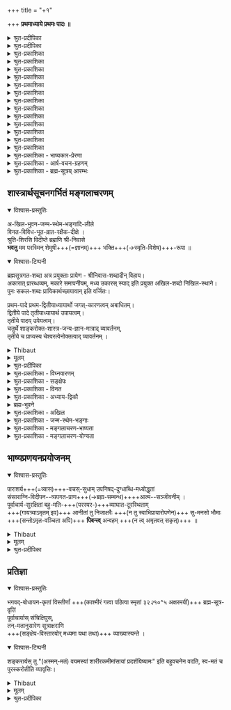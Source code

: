 +++
title = "+१"

+++
**प्रथमाध्याये प्रथमः पादः ॥**

<details><summary>श्रुत-प्रदीपिका</summary>

वरदं द्विरदाद्रिशेखरं  
कमलाया दयितं दयानिधिम् ।  
सकलार्थिजनार्थितप्रदं  
प्रणमामि प्रणतार्तिहारिणम् ॥
</details>

<details><summary>श्रुत-प्रदीपिका</summary>

वेदान्त-सूत्र-भाष्यार्थम्  
आचार्योपासनाच् छृतम् ।  
तद्-गिरा दीपिकेवाहं  
दर्शयिष्ये यथामति ॥
</details>

<details><summary>श्रुत-प्रकाशिका</summary>

वरदं द्विरदाद्राशं  
श्री-निधिं करुणानिधिम् ।  
शरण्यं **शरणं यामि**  
प्रणतार्त्तिहरं हरिम् ॥ 1 ॥

<details><summary>वीरराघवः</summary>

श्रीः  
वात्स्य-वीरराघवाचार्यकृता सुदर्शनसेवा॥ 

श्रीभाष्यकार-वेदान्त-  
देशिकाद्य्-उज्ज्वलां भजे ।  
गुरुपङ्क्तिं रमेशाद्यां  
रङ्ग-रामानुजान्तिमाम् ॥  

अद्भुतज्ञानविख्यात-  
वरदार्य-दया-वशम् ।  
व्यासं सुदर्शनार्यं तं  
सुदर्शन-समं श्रये ॥ 

1 वरदमिति ।  
वरदं द्विरदाद्रीशं श्रीनिधिं करुणानिधिं प्रणतार्तिहरम्  
इति तत्रत्य-पञ्च-बेर-विवक्षयेति संप्रदायविदः ।  
वरदम् इति स्वाचार्योऽप्य् अनु-संधीयते ।  
द्विरदाद्रि-शिखर एव वेदान्त-प्रवचनं तत्-कृतं स्व-श्रुतञ्चेति ज्ञापनाय  
द्विरदाद्रीशम् इत्यपि तद्विशेषणम् ।  
अत एव स्वश्रीरङ्गनाथापेक्षयाऽप्यस्य प्रथमनिर्देशः । 
</details>

</details>



<details><summary>श्रुत-प्रकाशिका</summary>

बहिरर् अन्तस् तमश्-छेदि  
ज्योतिर् **वन्दे** सुदर्शनम् ।  
येनाव्याहत-सङ्कल्पं  
वस्तु लक्ष्मीधरं विदुः ॥ 2 ॥
</details>

<details><summary>श्रुत-प्रकाशिका</summary>

सम्यङ् न्याय-कलापेन  
महता भारतेन च ।  
**उपबृंहित**-वेदाय  
**नमो** व्यासाय विष्णवे ॥ 3 ॥
</details>


<details><summary>श्रुत-प्रकाशिका</summary>

तस्मै रामानुजार्याय  
नमः परमयोगिने ।  
यः श्रुति-स्मृति-सूत्राणाम्  
अन्तर् ज्वरम् **अशीशमत्** ॥ 4 ॥
</details>

<details><summary>श्रुत-प्रकाशिका</summary>

**वन्दे** ऽहं वरदार्यं तं  
वत्साभिजन-भूषणम् ।  
भाष्यामृत-**प्रदानाद्** यः  
**सञ्जीवयति** मामपि ॥ 5 ॥
</details>

<details><summary>श्रुत-प्रकाशिका</summary>

**प्रपद्ये** प्रणवाकारं  
भाष्यं रङ्गम् इवापरम् ।  
परस्य ब्रह्मणो यत्र  
शेषित्वं स्फुटम् **ईक्ष्यते** ॥ 6 ॥+++(5)+++

<details><summary>वीरराघवः</summary>

2 प्रणवाकारमिति ।  
रङ्ग-विमानस्य प्रणवाकारत्वं प्रसिद्धम् ।  
तत्र शेषित्वं - शेष-शायित्वम् ईक्ष्यते ।  
श्रीभाष्य अकारोपक्रमात मकारेणोपसंहारात्  
प्रथमाध्याय-चतुर्थ-पादारम्भ-गत--उ-कार-मध्यमत्वाच् च **प्रणवाकारम्** ।  
प्रणव इवात्र जीव-परयोः शेष-शेषि-भावः  
नारायणे सर्व-शेषित्वं स्फुटमीक्ष्यते । 
</details>

</details>

<details><summary>श्रुत-प्रकाशिका</summary>

श्रुत्यन्तेषु **श्रुतं** भाष्ये  
**मतं ध्यातं** हृदम्-बुजे ।  
लक्ष्मीपतिं **प्रपद्ये** ऽहं  
दृष्टं श्रीरङ्गधामनि ॥ 7 ॥
</details>

<details><summary>श्रुत-प्रकाशिका</summary>

प्रमाणं च प्रमेयं च  
प्रमातारश् च सात्त्विकाः ।  
**जयन्तु** क्षपितारिष्टं  
सह सर्वत्र सर्वदा ॥ 8 ॥
</details>

<details><summary>श्रुत-प्रकाशिका</summary>

अ-विस्तृताः सु-गम्भीरा  
रामानुज-मुनेर् गिरः ।  
**दर्शयन्तु** प्रसादेन  
स्वं भावम् अखिलं दृढम् ॥ 9 ॥
</details>

<details><summary>श्रुत-प्रकाशिका</summary>

श्रीरङ्गेशाज्ञया लब्ध-  
व्यास-सञ्ज्ञं सुदर्शनम् ।  
वाचो विजयिनः+++(=वाग्विजय-भट्टस्य)+++ पुत्रं  
भाष्य-भक्तिर् **अचूचुदत्** ॥ 10 ॥

<details><summary>वीरराघवः</summary>

3 महाचार्यवंश्यकृते श्रीवेदान्त-देशिक-वैभव-प्रकाशिका-विशेषे,  
श्रीरामप्-पिल्लै इत्याह्वय-वेदव्यासभट्ट-पौत्रः  
'नावाल्वेनान्' इत्य्-आह्वयस्य पुत्रः  
श्रीसुदर्शनाचार्यः  
श्रीमद्-वात्स्य-वरदाचार्य-शिष्येष्व् अन्यतम इत्युक्तम् । 
</details>

</details>

<details><summary>श्रुत-प्रकाशिका</summary>

गुरुभ्योऽर्थः **श्रुतः**, शब्दैस्  
तत्-प्रयुक्तैश् च **योजितः** ।  
सौकर्याय **बभुत्सूनां**  
**सङ्कलय्य प्रकाश्यते** ॥ 11 ॥

<details><summary>वीरराघवः</summary>

1 योजित इति । अस्मद्व्याख्यया प्रतिपाद्यमानः गुरुभ्यः श्रुतोऽर्थः उपदेशकाले तैरिवेहापि तत्प्रयुक्तशब्दयोगं लम्भितः । तच्छब्दानामपि यथार्ह स्ववाक्ये घटनं क्रियत इति यावत् । संकलय्येति । अनेकाध्यापनाऽऽवृत्त्यवसरेषु प्रोक्ता अर्था विभिन्नाः यथाई पौर्वापर्यकल्पनयाऽत्र समाहियन्त इत्युक्तं भवति । 
</details>


</details>

<details><summary>श्रुत-प्रकाशिका</summary>

कः कृत्स्नं **वेत्ति** भाष्यार्थं  
श्रुतांश-स्थितये कृतिः ।  
आढ्यैः काकणिकेवैषा  
**नोपेक्ष्या** भाष्य-वित्तमैः ॥12 ॥ +++(4)+++
</details>

<details><summary>श्रुत-प्रकाशिका</summary>

भाष्यं चेद् **व्यवृणोत्** स्वयं यति-पतिर्, व्याख्यान-वाचां तथा  
गाम्भीर्याद् **अनवस्थितिर्** मित-मतिर् दूरे जनस् तद्-गिराम् ।  
**प्रष्टव्यः** कथम् ईश्वरः स हि न नः प्रत्यक्ष-रूपो दृशां  
तद् भाष्यं स च भाष्य-कृत् स च हरिः सम्यक् **प्रसीदन्तु** नः ॥ 13 ॥
</details>

<details><summary>श्रुत-प्रकाशिका - भाष्यकार-प्रेरणा</summary>

सर्वेषां पुरुषाणां प्रमाणाधीन-प्रमेय-निश्चयानाम्  
उपादित्सित-जिहासितेष्टानिष्ट--तत्-साधनानाम्  

अ-लौकिक-पुरुषार्थे तत्-साधन-रूपे च वस्तुनि शब्दैक-समधिगम्ये,  

तत्राप्य् अ-पुरुष-शेमुषी-दोष-मषी-मालिन्यस्य वेदाख्याक्षर-राशेर् एव  
प्रधानतः प्रमाणतया आश्रयणीयत्वे सिद्धे,  

तत्र च पशु-पुत्र-वृष्ट्य्-अन्न-स्वर्गाद्य्-ऐहिकामुष्मिकार्वाचीन-फल--तत्-साधन-परे ऽवगते पूर्वभागे +++(सति)+++,  
परम-पुरुषार्थावबोधके च तद्-उपरिभागे, 

पूर्वाचार्याभिमत-मुक्ति-घण्टा-पथ-कण्टकायमान-  
विविध--कु-दृष्टि-जन--दुर्-वचन--**शतोपप्लुते**,  
तद्-उपदर्शित--कु-पथ-प्रवृर्त्तिनि जगति च **मोमुह्यमाने**,  

<details><summary>वीरराघवः</summary>

2 कुपथेति । नात्र पथिन्शब्दः; कापथेत्यापातात् । किंतु पथशब्द एवाकारान्त इति भावप्रकाशिका । कुशब्दो भूमिवाची सन् अधोलोकपरो वा । अतः कुपथः अधोगतिः । पाठान्तरं मृग्यम् 
</details>


तद्-उज्जिजीवयिषया सद्--अ-सद्-विवेचन-चतुर-पूर्वाचार्यपरिचितं  
प्राचीनम् एव समीचीनम् अध्वानं **निष्कण्टकी कृत्य**  
परम-पुरुषार्थाभ्यर्थि-जन-सार्थं **कृतार्थयितुं**  

भव-भयाभितप्त-जन--भाग-धेय--वैभव-भावितावतरणेन  
परम-कारुणिकेन भगवता भाष्य-कारेण  
शारीरक-शास्त्रं **व्याचिख्यासितम्** । 

<details><summary>वीरराघवः</summary>

3 भाष्यकारेणेति भाविनीं वृत्तिमाश्रित्य ; व्याख्याकारकाले तत्त्वस्य सिद्धत्वाद्वा । भगवद्रामानुजमुनिनेति यावत् । 
</details>

</details>


<details><summary>श्रुत-प्रकाशिका - आर्ष-वचन-ग्रहणम्</summary>

परम-र्षि-प्रणीतानि व्याख्येयानि,  
तेषां च महर्षि-प्रणीतानि व्याख्यानानि च **सन्ति** चेत्  
तान्य् **एवानुरोद्धव्यानि** ।  
न ह्य् अन्-ऋषेः सूक्ष्म-दर्शित्वम्,  
ऋषेर् अभिप्रायम् ऋषिरेव स्वतो **वेदितुम् अर्हति**  
न तु जडमतिर् इतरो जनः । 

ऋषि-वचसाम् एवाभिन्न-वक्तृकाणां मिथो **विरोधे**  
पूर्व-पक्षाभिप्राय--वैभव-वादादिभिर् **अविरोधो नेयः** ।  
भिन्न-वक्तृकाणां तु विरोधे दुष्-परिहरे  
"युक्ति-युक्तं ग्राह्यम्" इति न दोषः ।  

ये पुनः **सन्त्य्** अपि  
तान्य् **अनादृत्य**  
व्याख्येयान्तराणि व्याख्यानान्तराणि च तद्-विरुद्धानि रुचयन्ति  
तेषाम् आग्रह-गृहीत-हृदयत्वे पण्डित-मानित्वे पाण्डित्य-ख्यापन-परत्वे च  
तत्-प्रवृत्तिर् एव प्रमाणम् ।  

इतरेषां च व्याख्यातॄणाम् आर्ष-व्याख्यानातिलङ्घित्वम्  

> "उपासात्रैविध्यात्"  
'सर्वत्र प्रसिद्धोपदेशात्'  
"भूमासम्प्रसादादध्युपदेशात्'  
"दहर उत्तरेभ्यः' 

इत्य्-आदिषु स्पष्टतरम्।  
इह तु वृत्त्यनुसारः प्रतिज्ञातः । 

न च "तत्प्रतिज्ञानम् अ-हृदयम्" इति शङ्कनीयम्;  
दुष्-परिहर-बाधकानुपलम्भात् ।  
</details>


<details><summary>श्रुत-प्रकाशिका - ब्रह्म-सूत्रय् आरम्भः</summary>

यद्य् अपि कर्म-मीमांसायां च  
क्वचित् क्वचिद् अर्वाचीन-व्याख्यातृभिर् **आकुलत्वम् आपादितम्**,  
तथापि तत्र प्रयोग-मार्गे **स्खलनाभावाद्**  
अनुष्ठान-मात्राधीनायाः स्वर्गादि-फल-सिद्धेर्  
देवता--स्व-रूप--तद्-याथात्म्य--सत्-कार्य-वादादि-ज्ञान-**नैरपेक्ष्यम्**,  

परम-पुरुषार्थस्य ज्ञानैकसाध्यतया  
ज्ञान-मार्ग-स्खलनस्याऽऽत्महानि-फलकत्वेन   
तद्-विपरीत-ज्ञानानाम् अवश्य-**परिहर्तव्यत्वम्**,  

उत्तर-भागे च तत्-तद्-अर्थौपयिकतया प्रसक्तानां  
पूर्व-भागार्थानां **शिक्षणीयत्वम्**,  

प्रदर्शितयैव दिशा  
अन्-उक्तानाम् अपि शिक्षणीयार्थान्तराणां सु-कर-**निर्वाहत्वं चाभिप्रेत्य**  

ब्रह्म-सूत्राण्य् एव  
भगवान् भाष्य-कारः **प्रारभते विवरीतुम्** ॥ 
</details>


## शास्त्रार्थसूचनगर्भितं मङ्गलाचरणम्


<details open><summary>विश्वास-प्रस्तुतिः</summary>

अ-खिल-भुवन-जन्म-स्थेम-भङ्गादि-लीले  
विनत-विविध-भूत-व्रात-रक्षैक-दीक्षे ।  
श्रुति-शिरसि विदीप्ते ब्रह्मणि श्री-निवासे  
**भवतु** मम परस्मिन् शेमुषी+++(=ज्ञानम्)+++ भक्ति+++(→स्मृति-विशेष)+++-रूपा ॥
</details>

<details open><summary>विश्वास-टिप्पनी</summary>

ब्रह्मसूत्रगत-शब्दा अत्र प्रयुक्ताः प्रायेण - श्रीनिवास-शब्दादीन् विहाय।  
अकारात् प्रारब्धव्यम्, मकारे समापनीयम्, मध्य उकारस् स्याद् इति प्रयुक्त अखिल-शब्दो निखिल-स्थाने।  
पुनः सकल-शब्दः प्रायिकार्थच्छायावान् इति वर्जितः। 


प्रथम-पादे प्रथम-द्वितीयाध्यायार्थो  जगत्-कारणत्वम् अबाधितम्।  
द्वितीये पादे तृतीयाध्यायार्थ उपायत्वम्।  
तृतीये पादय् उपेयत्वम्।  
चतुर्थे शाङ्करोक्त-शास्त्र-जन्य-ज्ञान-मात्राद् व्यावर्तनम्,  
तृतीये च प्राप्यस्य चेश्वरत्वेनोक्तत्वाद् व्यावर्तनम् ।  
</details>


<details><summary>Thibaut</summary>

MAY my mind be filled with devotion towards the highest Brahman, the abode of Lakshmi who is luminously revealed in the Upanishads; who in sport produces, sustains, and reabsorbs the entire Universe; whose only aim is to foster the manifold classes of beings that humbly worship him.
</details>


<details><summary>मूलम्</summary>

अखिलभुवनजन्मस्थेमभङ्गादिलीले  
विनतविविधभूतव्रातरक्षैकदीक्षे ।  
श्रुतिशिरसि विदीप्ते ब्रह्मणि श्रीनिवासे  
भवतु मम परस्मिन् शेमुषी भक्तिरूपा ॥
</details>

<details><summary>श्रुत-प्रदीपिका</summary>

प्रारिप्सितप्रबन्धस्याविघ्नपरिसमाप्तिप्रचयगमनार्थमिष्टदेवतोपासनलक्षणमङ्गलं श्रुत्याकुर्वन्नर्थं प्रतिपाद्यं संक्षेपतः श्रोतृबुद्धिसमवधानाय दर्शयति - अखिलेति । प्रथमेन पादेन प्रथमद्विकार्थसंक्षेपः, द्वितीयेन तूत्तरस्य । भवतीति भुवनं कार्यजातम् । कतिपयकारणचतुर्मुखादिव्यावृत्त्यर्थम् अखिल शब्दः । प्रायिकत्वनिवृत्त्यर्थं सकलेत्य नुक्तिः । अज्ञातं नास्ति इतिवदखिलेति व्यतिरेकोक्तिः । अकारोपक्रमत्वसिद्धये निखिलेत्यनुक्तिः । तस्य भगवद्वाचकत्वशक्तियोगात्तदविवक्षायामपि माङ्गलिकत्वमकारस्य । नञो मङ्गलेतरत्वं निषेध्यविशेषापेक्षया, न स्वतः । अत्र तु वैकल्यनिषेधेन पौष्कल्यपरत्वात् माङ्गलिकत्वमेव । जन्म त्रिविधम् । स्थेमा - अन्तर्यामिविष्ण्ववतारादिमुखेनैव करणीया विविधा स्थितिः । भङ्गः - नित्यनैमित्तिकप्राकृतरूपः । मोक्षस्य लयान्तर्भावेऽपि शास्त्रस्य प्रधानप्रयोजनतया विषयवत् पृथगेव वक्तव्यत्वादनेकार्थसाधारणेन शब्देन तमन्तर्भावयितुमयुक्तम् । अतो हि पूर्वाचार्याः पृथगूचुः - जगज्जन्मस्थितिध्वंसमहानन्दैकहेतवे जगदुद्भवस्थितिप्रणाश- संसारविमोचनादयः इति । आदि शब्देनानुप्रवेशनियमनधारणादि गृह्यते ; प्रदेशान्तरे जगदुत्पत्तिस्थितिसंहारान्तः प्रवेशनियमनादिलीलम् इति स्वेनैव कण्ठरवेणोक्तार्थस्वीकारस्यैवोचितत्वात् । अप्रमेयोऽनियोज्यश्च इत्याद्युक्तप्रकारेण सापेक्षत्वादिव्युदासाय लीला शब्दः । जनयितृत्वाद्यनुक्त्वा जन्माद्युक्तिरुपादानाभिप्राया ; बहु स्यां प्रजायेयेति इति हि श्रुतिः । लीला शब्देन निमित्तत्वं द्योतितम् । अवाप्तसमस्तकामस्य व्यापारानुपपतिं्त परिहरतानेन लीलाशब्देन द्वितीयलक्षणार्थश्च सूचितः । अथ द्वितीयद्विकार्थं संक्षिपति - विनतेति । विनतरक्षाप दाभ्यां तृतीयचतुर्थलक्षणार्थौ सूचितौ । विशेषेण नताः प्रह्वीभूताः उपासकाः ; तद्वैविध्यं तदुपर्यपि बादरायणः संभवात् इत्यादिवक्ष्यमाणप्रकारेण । भूताः ; भगवज्ज्ञानेन लब्धसत्ताकाः इति भावः ; अस्ति ब्रह्मेति चेद्वेद, सन्तमेनं ततो विदुरिति इति श्रुतेः । विनतभूतसंबन्धी व्रातो विनतभूतव्रातः । व्रात शब्देन आस्फोटयन्ति पितरः पशुर्मनुष्यः पक्षी वा इत्याद्यर्थोऽभिप्रेतः । रक्षा इष्टप्रापणानिष्टनिवारणलक्षणा । एक शब्दः प्राधान्यपरः अप्यहं जीवितं जह्याम् काममात्मानं भार्यांपुत्रं वोपरुन्ध्यान्न त्वेव दासकर्मकरम् इति ह्युक्तम् । सा प्रधाना दीक्षा यस्य तत्तथोक्तम् । दीक्षा- शब्देनावर्जनीयत्वं गर्भितम्; एतद्व्रतं मम इति हि तदुक्तिः ।

अथ शास्त्रोपोद्धातचतुःसूत्र्यर्थमाह - श्रुतीति । ब्रह्मणो मानशून्यत्वान्यमानकत्वव्युदासेन शास्त्रारम्भणीयता हि तदर्थः । श्रुति शब्दः प्रमाणवैलक्षण्यं द्योतयति ; श्रूयते नित्यमिति हि श्रुतिः । शिरः शब्देनानन्यपरभागोक्तिः । विदीप्तिः विशेषेण दीप्तिः ; अग्न्यादिरूपेणकर्माराध्यताया अपि वेदान्तावगतत्वं ब्रह्मणः स्वतोऽनन्तपुरुषार्थत्वं चाभिप्रेत्य विशेषेण

दीप्तत्वमुक्तम् । ब्रह्मणीति सामान्यशब्दः । श्रीनिवास इति विशेषशब्दः । अत्र छागो वा मन्त्रवर्णात् इति न्यायोऽभिप्रेतः । श्रीनिवास शब्देन रूढितोऽवयवतश्च त्रिमूर्त्यैक्यसाम्योत्तीर्णत्वादिव्युदासो नित्यविभूतियोगश्च फलितः । परस्मिन्निति परमतः सेतून्मान इत्यत्र निर्णीतं प्राप्यत्वं विवक्षितम् । अथोपायोपेयात्मके प्रतिपाद्ये विनतपदसूचितमुपायांशं विशिनष्टि - शेमुषी भक्तिरूपेति । अत्रापि छागपशुन्यायोऽभिप्रेतः । पदद्वयेन धीकर्मसमुच्चयवाक्यार्थज्ञानमात्रोपायत्वव्युदासः । स्वनिकर्षाभिप्रायेणाह - ममेति ।

भवतु - फलान्तरादेतद्विषयोपायः स्वादुतम इति भावः ।

एवं परमविषयो दर्शितः । प्रयोजनं चात्रातिसंक्षिप्तम् ।  
अथ स्वग्रन्थस्यावान्तरविषयं स्वव्याख्येयस्य व्याख्येयान्तराद् वैषम्यं च वदन्  
संक्षिप्तं शास्त्रप्रयोजनं च विशदीकुर्वन्  
व्याख्यानान्तरेभ्यः स्वग्रन्थस्य वैलक्षण्यं च दर्शयन्न्  
अर्थात् गुरूपासनरूपं मङ्गलमाचरति - पाराशर्येति ।
</details>


<details><summary>श्रुत-प्रकाशिका - विघ्नवारणम्</summary>

एवं प्रारिप्सितस्य प्रबन्धस्याविध्नपरिसमाप्ति-प्रचय-गमनार्थं  
स्मृत्याचार-सिद्धम् इष्ट-देवतोपासन-रूपं मङ्गलं श्रौतम् आचरति -  
अखिलेत्यादिना श्लोकेन ।

> मङ्गलाचारयुक्तानां  
> नित्यं च प्रयतात्मनाम् ।  
> जपतां जुह्वतां चैव  
> **विनिपातो न विद्यते** ॥

इति हि स्मर्यते ।

<details><summary>वीरराघवः</summary>

1 स्मर्यत इति । मङ्गलाचारपदमविशेषात् आदर्शदर्शनादिनित्यकर्मणः कायिककार्यारम्भकर्तव्यविष्वक्सेनाराधानादेः वाचिकव्यापारात्मकग्रन्थारम्भकर्तव्यवाचिक देवतानमस्क्रियादिमङ्गलस्य च वाचकम् । न तु तत्त्वचिन्तामण्युक्तरीत्या आदर्शदर्शनाथाचारमात्रपरम् ; सर्वस्य प्रामाणिकत्वेनानुषादसंभवादिति भावः । 
</details>

</details>

<details><summary>श्रुत-प्रकाशिका - सङ्क्षेपः</summary>

**आचार्यते** च तत्-तत्-प्रबन्द्धृभिः,  
श्रोतृ-बुद्धि-मनस्-समाधानार्थं शास्त्रार्थ-**सङ्क्षेपश्** चार्थतः क्रियते ।  
यथा चोदनासूत्रेण धर्म-स्वरूपं प्रमाणञ् च श्रुत्य्-अर्थाभ्यां निरूपितम् ।  
प्रसिद्धं हि श्रोतुः प्रतिपत्ति-सौकर्याय  
वक्तुर् अर्थ-प्रतिपादनस्य सङ्क्षेप-पूर्वकत्वम् ।

> इष्टं हि विदुषां लोके  
> समास-व्यास-धारणम्  

इति "शास्त्रार्थ-सङ्क्षेपेण वस्तुनिर्देशो भवत्व्"  
इत्य्-आशीर्वादश् च कृतौ भवतः ।
</details>

<details><summary>श्रुत-प्रकाशिका - विनत</summary>

"विनतेति' "भक्तिरूपे'ति च ब्रह्मणि प्रह्वीभावावगमात्  
प्रणतिर् अपि फलिता ।  
णमु प्रह्वत्वे इति हि धातुः ।  
एवं त्रिविधं मङ्गलमाचरितं भवति ।
</details>

<details><summary>श्रुत-प्रकाशिका - अध्याय-द्विकौ</summary>

श्लोकस्य प्रथमपादेन पूर्वस्याध्यायद्विकस्यार्थः सङ्क्षिप्तः । द्वितीयेन तूत्तरद्विकस्य ।  
कर्ममीमांसायां प्रतिपाद्य-भेदेन षट्क-भेदवद्  
अत्रापि विषय-विषयि-रूप-प्रतिपाद्य-भेदेन द्विक-भेदः ।  
शास्त्र-प्रतिपाद्यम् उपायोपेयात्मकम् सिद्धोपाय उपेयञ्च ब्रह्म ।  
साध्योपायो भक्तिः ।
</details>

<details><summary>ब्रह्म-भुवने</summary>

तत्र सप्तम्य्-अन्तैः पदैः  
सिद्धोपाय-रूपम् उपेयञ् च ब्रह्मोच्यते ।  

भवतीति भुवनं कार्य-वर्गः ।  
रूढि-शक्त्या तत्-कारणस्य कुलालादितो व्यावृत्तिः ।  
भुवन-शब्दो हि विपुलतर-कार्य-विशेषे रूढः । 
</details>

<details><summary>श्रुत-प्रकाशिका - अखिल</summary>

अखिलशब्देन सर्वदेशसर्वकालवर्तीन्यण्डजातानि विवक्षितानि तेन ब्रह्मादि-व्यावृत्तिः ।  
खिलं नास्तीत्यखिलं  
कार्येषु ब्रह्मणः सृष्ट्य्-आदि-व्यापाराविषय-भूतं  
न किञ्चिद् इत्य् अर्थः ।  
अनया व्यतिरेकोक्त्या प्रायिकत्वनिवृत्तिः ।  
"अज्ञातं नास्ति ते किञ्चिदि'तिवत् ।  
अतः _सकलम्_ इत्य् अन्वयमुखेनानुक्तिः ।

अकारोपक्रमत्वसिद्धये निखिलेत्यनुक्तिः ।  
"अ" इति भगवतो नारायणस्य प्रथमाभिधानं भगवतो वाचकम्,  

> अकारं प्रयुञ्जानेन  
> किन् नाम मङ्गलं न कृतम् 

इति चाभियुक्तैरभ्यधायि ।  
अत्र भगवद्-वाचित्वाविवक्षायाम् अपि  
भगवद्-वाचकत्व-शक्ति-योगाद्  
अ-कारो माङ्गलिकः +++(4)+++  
"अइउण्" इत्यत्राकारवत् । 

<details><summary>वीरराघवः</summary>

1 अ इति भगवत इति वाक्यं भर्तृहरिग्रन्थस्थम् ;  
ग्रन्थश्च महाभाष्यप्रदीपिका ।  
वाक्यमिदं भाष्ये अथशब्दानुशासनमिति अकारम्,  
अइउण् इति अकारनाभिप्रतीत्यपि मन्यन्ते ।  
'अइउण्' इत्यत्राकारवत् इति समनन्तरवाक्यम्  
अत्र टीकायाम् अक्षर-समाम्नाय-अकार-ग्रहण-बाधकमिव । 
</details>


नञो निषेध-वाचित्वेऽपि -  
निषेध्य-वशाच् छुभत्वाशुभत्वे,  
अतो 'निष्-प्रत्यूहम् उपास्मह' इत्य्-आदि-निर्देशस्येव शुभतरत्वं,  
वैकल्य-निषेधेन पौष्कल्य-परत्वात् ।  

+++(बहुत्वस्य भेदगर्भतया)+++ अखिल-शब्देन चिद्-अचिद्-भेदोऽप्य् अभिप्रेतः । 
</details>

<details><summary>श्रुत-प्रकाशिका - जन्म-स्थेम-भङ्गाः</summary>

"जन्म' नित्यनैमित्तिक-प्राकृतरूपं,  

1"स्थेमा' स्थितिः ।  
सा चान्तर्यामि-विष्ण्व्-अवतार-  
लोकपाल-मन्वादि-नृप-  
माता-पित्रादि-मुखेन क्रियमाणा बहुविधाविवक्षिता ।  

"भङ्गः' । नित्य-नैमित्तिक-प्राकृतरूपः+++(=??)+++ ।  
मोक्षस्य लयान्तर्भवे ऽपि  
शास्त्रस्य परमप्रयोजनत्वादत्र स नान्तर्भावितः ।  
अत एवादि-शब्देऽपि नान्तर्भाव्यः ।  
तस्य साधारणतया स्फुट-प्रतिपत्ति-हेतुत्वाभावात् ।  

पृथग् एव हि पूर्वश् च स्पष्टतरं निर्दिष्टो मोक्षः +++(रक्षा-पदेन)+++।  
"जगद्-उद्भव-स्थिति-प्रणाश--संसार-विमोचनादयः' इति ,  
"जगज्-जन्म-स्थिति-ध्वंस--महानन्दैक-हेतव' इति च भगवान् भाष्यकारश्च तथा निर्दिशति ।  
यथा वेदार्थसङ्ग्रहे "उद्भवस्थितिप्रलय--संसार-निवर्त्तनैकहेतुभूत' इति,  
भाष्ये च "निखिलगजद्-उदय-विभव-लय--महानन्दैककारण'मिति।  

'विनते'त्य्-आदि-पदेन स्थेमान्तर्भूत-स्वर्गादि-संसारिक-फल-प्रदत्वस्य पृथग्-उक्तिर् अन्-अपेक्षिता ।  
शास्त्रासाधारणस्य परम-प्रयोजनस्य मोक्षस्यैव हि पृथग्-उक्त्य्-अपेक्षा ।  
</details>



<details><summary>श्रुत-प्रकाशिका - मङ्गलाचरण-भाष्यता</summary>

> ननु, 
> 
>> "सूत्रार्थो वर्ण्यते यत्र  
> वाक्यैः सूत्रानुकारिभिः ।  
> स्वपदानि च वर्ण्यन्ते  
> भाष्यं भाष्यविदो विदुः " 
> 
> इति हि भाष्यलक्षणम् ।  
> 
> अतः सूत्र-व्याख्यान-रूपत्वाभावाद्  
> अखिलेत्यादिकं न भाष्यान्तर्भावि


इति चेन् न –  

सूत्र-तात्पर्यार्थ-परत्वात् भाष्यान्तर्भाव्य् एव ।  
सूत्रतात्पर्यार्थ-परत्वं च श्लोक-व्याख्याने स्पष्टम् ।  

किञ्च मङ्गलाचरणं प्रारिप्सितग्रन्थाविघ्न-परिसमाप्त्याद्य्-अर्थतया  
तद्-उपयोगीति तदन्तर्भाव्य् एव ॥ 

</details>


<details><summary>श्रुत-प्रकाशिका - मङ्गलाचरण-योग्यता</summary>

> शाबर-शाङ्करादि-भाष्येषु नमस्कारादर्शनाद्  
अत्र नमस्कार-कथनम् अयुक्तम् 

इति चेन् न;  

"नमः प्रवरगुणैकास्पदाय"  
इति द्रमिडभाष्ये देवता-गुरु-नमस्-कार श्रवणात् ।  
शाबर-शाङ्करयोस् तु  
ईश्वरानभ्युपगमात् जीव-ब्रह्म-भेदानभ्युपगमाच् च नमस्यानादरः ।  


अत्र तु सिद्धान्तानुरूप्यात्  
नमस्या अत्यन्तोपपन्ना ।  
शाङ्करग्रन्थोपक्रमे च  
व्याख्यातृभिर् नमस्-काराद्य्-अभावात् कु-ग्रन्थत्वम् आशङ्कय,  
युष्मद्-इत्य्-आदि-ग्रन्थेन प्रत्यग्-अर्थानुसन्धानेनार्थान् मङ्गलाचारः कृतः इति परिहृतम् । 
</details>


## भाष्यप्रणयनप्रयोजनम्

<details open><summary>विश्वास-प्रस्तुतिः</summary>

पाराशर्य+++(=व्यास)+++-वचस्-सुधाम् उपनिषद्-दुग्धाब्धि-मध्योद्धृतां  
संसाराग्नि-विदीपन--व्यपगत-प्राण+++(→ब्रह्म-सम्बन्ध)++++आत्म--सञ्जीवनीम् ।  
पूर्वाचार्य-सुरक्षितां बहु-मति-+++(परस्पर-)+++व्याघात-दूरस्थिताम्  
+++(गायत्र्याऽमृतम् इव)+++ आनीतां तु निजाक्षरैः +++(न तु स्वाभिप्रायारोपणेन)+++ सु-मनसो भौमाः +++(सन्तोऽमृत-वञ्चिता अपि)+++ **पिबन्त्व्** अन्वहम् +++(न त्व् अमृतवत् सकृत्)+++ ॥
</details>

<details><summary>Thibaut</summary>

The nectar of the teaching of Parāsara's son (Vyāsa),--which was brought up from the middle of the milk-ocean of the Upanishads--which restores to life the souls whose vital strength had departed owing to the heat of the fire of transmigratory existence--which was well guarded by the teachers of old--which was obscured by the mutual conflict of manifold opinions,--may intelligent men daily enjoy that as it is now presented to them in my words.
</details>


<details><summary>मूलम्</summary>

पाराशर्यवचस्सुधामुपनिषद्दुग्धाब्धिमध्योद्धृतां  
संसाराग्निविदीपनव्यपगतप्राणात्मसञ्जीवनीम् ।  
पूर्वाचार्यसुरक्षितां बहुमतिव्याघातदूरस्थिताम्  
आनीतां तु निजाक्षरैः सुमनसो भौमाः पिबन्त्वन्वहम् ॥
</details>

<details><summary>श्रुत-प्रदीपिका</summary>

व्यासस्यैव बादरायणत्वं श्रुतिसिद्धम् । जन्मतः प्रकर्षं च सूचयति पाराशर्यशब्देन । वचः- शब्दोऽर्थपर्यन्तः, वेदवित् इत्यत्र वेदशब्दवत् । वचसः सुधामिति निर्वाहे रूपकप्रकरणानौचित्यं सुधाशब्दामुख्यत्वं च । अमृतत्वहेतुत्वात् सुधात्वरूपणम् । पूर्वभागादप्यव्यवधानेन ब्रह्मप्रतिपादनरूपा सेत्यभिप्राय उपनिष च्छब्दः । उपनिषदां वेदसारत्वाभिप्रायो दुग्धशब्दः ; यथा आरण्कं च वेदेभ्य ओषधीभ्यो यथामृतम् इति । अब्धि शब्द आनन्त्यपरः । मध्य शब्देन सर्वश्रुतिमुख्यत्वमभिप्रेतम्, मध्यस्य सर्वप्रदेशानुगुण्यात् । अनेन स्वव्याख्येयस्य प्रमाणमूलता अवान्तरविषयश्च दर्शितौ । उद्धृतशब्देनातिनिम्नदेशनिमग्नोद्ग्रहणमभिदधता निःशेषार्थग्रहणं सूचितम् । परम प्रयोजनमाह - संसारेति । संसारस्याग्नित्वं तापत्रयात्मकतया । तत्राप्यवान्तरभेदं विद्यालब्धेः पूर्वं कदाचिदप्यनिर्वाप्यत्वं वैविध्यमनुपरतत्वं च द्योतयति विदीपन शब्दः । अनादिकालं बहुमुखश्रवणादिष्वन्यतमप्रकारेणालब्धपरमात्मानो व्यपगतप्राणाः । प्राणाः परमात्मा, प्राणमेवाभिसंविशन्ति इति श्रौतप्रयोगात् । संजीविनीम् इति परममोक्षहेतुत्वं विवक्षितम् । स्वग्रन्थस्य सत्संप्रदायमूलकतामाह - पूर्वेति । आर्थं गुरूपासनं चैतत्कीर्तनमुखेनात्र कृतम् । शंकरादिव्युदासाय पूर्वशब्दः । सुरक्षिताम् न परमुपदेशेन, ग्रन्थनिर्माणेनापीति भावः । तर्हि सा किमिति न प्रथितेत्यत्राह - बहुमतीति । बहूनां या मतयः तासां व्याघातो मिथो विरोधः, तेन **दूरस्थिताम्** । न यथावदप्रतिपत्तिमात्रम्, अन्यथा च प्रतिपत्तिरभूदिति भावः । तुशब्दः स्वग्रन्थवैषम्यपरः ।  
सुधासमाख्यानुगुण्याय ममाक्षरैरित्यनूक्तिः ; गायत्र्यवयवामृताक्षरैर् इत्यर्थः । सुमनसः ; सारासारविवेकादिविचक्षणाः । भौमाः ; अधीत-साङ्ग-सशिरस्-कवेदाः श्रुतकर्ममीमांसा भूलोकवासिनः । देशकालान्तरादिषु वृत्त्यादिसाफल्यमिति भावः । पिबन्तु ; सुधापानवदस्य श्रवणाद्यपि सुखरूपम् इत्यर्थः । अन्वहम् ; भोग्यतातिशयात् गभीरत्वाच्च ।
</details>

## प्रतिज्ञा

<details open><summary>विश्वास-प्रस्तुतिः</summary>

भगवद्-बोधायन-कृतां विस्तीर्णां +++(काश्मीरं गत्वा पठित्वा स्मृतां ३२*२*१०^५ अक्षरमयीं)+++ ब्रह्म-सूत्र-वृत्तिं  
पूर्वाचार्यास् संचिक्षिपुस्,  
तन्-मतानुसारेण सूत्राक्षराणि  
+++(सङ्क्षेप-विस्तारयोर् मध्यमा यथा तथा)+++ व्याख्यास्यन्ते । 
</details>

<details open><summary>विश्वास-टिप्पनी</summary>

शङ्करार्यस् तु "(अस्मन्-मतं) वयमस्यां
शारीरकमीमांसायां प्रदर्शयिष्यामः" इति बहुवचनेन वदति, स्व-मतं च पुरस्करोतीति व्यावृत्तिः। 
</details>


<details><summary>Thibaut</summary>

The lengthy explanation (vr̥tti) of the Brahma-sūtras which was composed by the Reverend Bodhāyana has been abridged by former teachers; according to their views the words of the Sūtras will be explained in this present work.
</details>


<details><summary>मूलम्</summary>

भगवद्-बोधायन-कृतां विस्तीर्णां ब्रह्म-सूत्र-वृत्तिं  
पूर्वाचार्यास् संचिक्षिपुस्,  
तन्-मतानुसारेण सूत्राक्षराणि व्याख्यास्यन्ते ।

</details>


<details><summary>श्रुत-प्रदीपिका</summary>

पूर्वाचार्यग्रन्थाः प्रवर्त्यन्ताम् ; किं ग्रन्थान्तरनिर्माणप्रयत्नगौरवेणेत्यत्राह - भगवदिति । पूर्वाचार्यशब्दोऽत्र विवृतः । शङ्करादिभ्योऽपि ज्ञानाधिक्यपरो भगव च्छब्दः । द्रमिडाचार्यादिग्रन्थोऽतिसंक्षिप्तः । तन्मतानुसारेण ; न तु स्वोत्प्रेक्षया । सूत्राक्षराणि ; प्रकृति प्रत्ययानुगुण्येन ; न तु यथाकथंचिद्योजयितव्यानीति भावः । व्याङ्भ्यामुपसर्गाभ्यामपेक्षितविस्तरानपेक्षितसंकोचौ विवक्षितौ । व्याख्येयं पदम् उपादत्ते - अथेति ।
</details>

